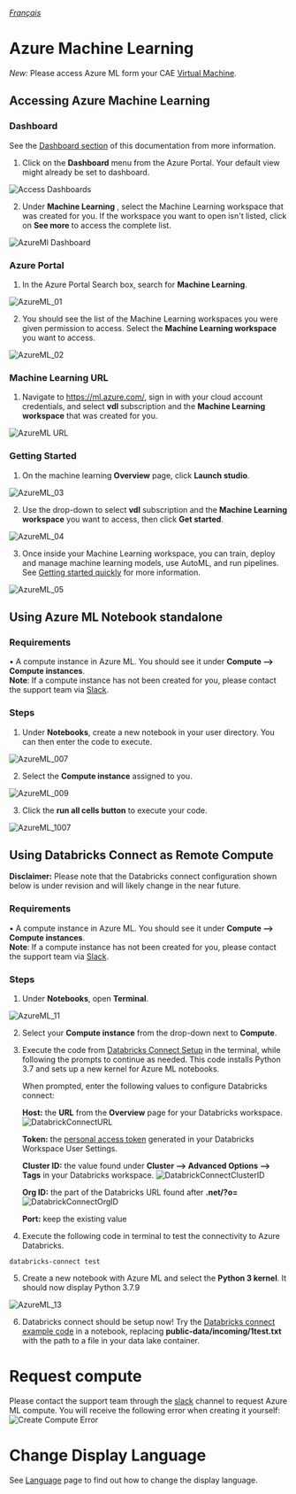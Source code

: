 _[Français](../../fr/AzureML)_
# Azure Machine Learning

*New:* Please access Azure ML form your CAE [Virtual Machine](VirtualMarchine.md).

## Accessing Azure Machine Learning
### Dashboard

See the [Dashboard section](Dashboards.md) of this documentation from more information.  
1. Click on the **Dashboard** menu from the Azure Portal. Your default view might already be set to dashboard.  

![Access Dashboards](images/AccessDashboard.png)

2. Under **Machine Learning** , select the Machine Learning workspace that was created for you. If the workspace you want to open isn't listed, click on **See more** to access the complete list.

![AzureMl Dashboard](images/AzureMLDashboard.png)

### Azure Portal

1.	In the Azure Portal Search box, search for **Machine Learning**.

![AzureML_01](images/AzureML_01.png)  

2.	You should see the list of the Machine Learning workspaces you were given permission to access. Select the **Machine Learning workspace** you want to access.

![AzureML_02](images/AzureML_02.png)

### Machine Learning URL
1. Navigate to https://ml.azure.com/, sign in with your cloud account credentials, and select **vdl** subscription and the **Machine Learning workspace** that was created for you.  

![AzureML URL](images/AzureMlURL.PNG)






### Getting Started

1.	On the machine learning **Overview** page, click **Launch studio**.

![AzureML_03](images/AzureML_03.png)  

2.	Use the drop-down to select **vdl** subscription and the **Machine Learning workspace** you want to access, then click **Get started**.

![AzureML_04](images/AzureML_04.png)

3. Once inside your Machine Learning workspace, you can train, deploy and manage machine learning models, use AutoML, and run pipelines. See [Getting started quickly]( https://docs.microsoft.com/en-us/azure/machine-learning/) for more information.

![AzureML_05](images/AzureML_05.png)  

## Using Azure ML Notebook standalone
### Requirements

•	A compute instance in Azure ML. You should see it under **Compute --> Compute instances**.
</br> **Note**: If a compute instance has not been created for you, please contact the support team via [Slack](https://cae-eac.slack.com).

### Steps

1.	Under **Notebooks**, create a new notebook in your user directory. You can then enter the code to execute.

![AzureML_007](images/CreateFile.png)  

2.	Select the **Compute instance** assigned to you.

![AzureML_009](images/SelectInstanceCompute.png)

3.	Click the **run all cells button** to execute your code.

![AzureML_1007](images/RunCells.png)


## Using Databricks Connect as Remote Compute

**Disclaimer:** Please note that the Databricks connect configuration shown below is under revision and will likely change in the near future.

### Requirements

•	A compute instance in Azure ML. You should see it under **Compute --> Compute instances**.
</br> **Note**: If a compute instance has not been created for you, please contact the support team via [Slack](https://cae-eac.slack.com).

### Steps

1.	Under **Notebooks**, open **Terminal**.

![AzureML_11](images/AzureML_11.png)  

2. Select your **Compute instance** from the drop-down next to **Compute**.

3.  Execute the code from [Databricks Connect Setup](https://github.com/StatCan/cae-eac/blob/master/Examples/AzureML/Databricks-Connect-Setup.txt) in the terminal, while following the prompts to continue as needed. This code installs Python 3.7 and sets up a new kernel for Azure ML notebooks.

    When prompted, enter the following values to configure Databricks connect:

      **Host:** the **URL** from the **Overview** page for your Databricks workspace.
        ![DatabrickConnectURL](images/DatabrickConnectURL.PNG)

      **Token:** the [personal access token](https://docs.microsoft.com/en-us/azure/databricks/dev-tools/api/latest/authentication#--generate-a-personal-access-token) generated in your Databricks Workspace User Settings.

      **Cluster ID:** the value found under **Cluster --> Advanced Options --> Tags** in your Databricks workspace.
     ![DatabrickConnectClusterID](images/DatabrickConnectClusterID.PNG)

      **Org ID:** the part of the Databricks URL found after **.net/?o=**
      ![DatabrickConnectOrgID](images/DatabrickConnectOrgID.PNG)


      **Port:** keep the existing value

4.	Execute the following code in terminal to test the connectivity to Azure Databricks.
```
databricks-connect test
```

5.	Create a new notebook with Azure ML and select the **Python 3 kernel**. It should now display Python 3.7.9

![AzureML_13](images/AzureML_13.png)  

6.	Databricks connect should be setup now! Try the [Databricks connect example code](https://github.com/StatCan/cae-eac/blob/master/Examples/AzureML/Databricks-Connect-Example.txt) in a notebook, replacing **public-data/incoming/1test.txt** with the path to a file in your data lake container.

# Request compute
Please contact the support team through the [slack](https://cae-eac.slack.com) channel to request Azure ML compute. You will receive the following error when creating it yourself:
![Create Compute Error](images/AzureMLCreateComputeError.png)

# Change Display Language
See [Language](Language.md) page to find out how to change the display language.
